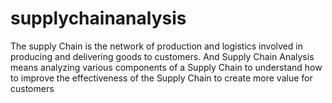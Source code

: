 # supplychainanalysis
The supply Chain is the network of production and logistics involved in producing and delivering goods to customers. And Supply Chain Analysis means analyzing various components of a Supply Chain to understand how to improve the effectiveness of the Supply Chain to create more value for customers
